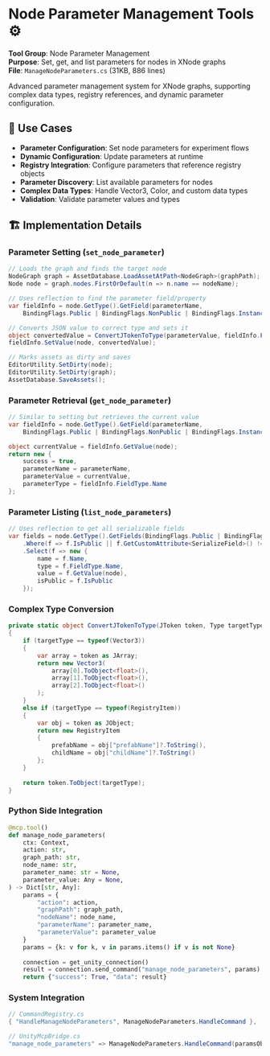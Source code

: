 # Node Parameter Management Tools ⚙️

**Tool Group**: Node Parameter Management  
**Purpose**: Set, get, and list parameters for nodes in XNode graphs  
**File**: `ManageNodeParameters.cs` (31KB, 886 lines)

Advanced parameter management system for XNode graphs, supporting complex data types, registry references, and dynamic parameter configuration.

## 🎯 Use Cases

- **Parameter Configuration**: Set node parameters for experiment flows
- **Dynamic Configuration**: Update parameters at runtime
- **Registry Integration**: Configure parameters that reference registry objects
- **Parameter Discovery**: List available parameters for nodes
- **Complex Data Types**: Handle Vector3, Color, and custom data types
- **Validation**: Validate parameter values and types

## 🏗️ Implementation Details

### Parameter Setting (`set_node_parameter`)
```csharp
// Loads the graph and finds the target node
NodeGraph graph = AssetDatabase.LoadAssetAtPath<NodeGraph>(graphPath);
Node node = graph.nodes.FirstOrDefault(n => n.name == nodeName);

// Uses reflection to find the parameter field/property
var fieldInfo = node.GetType().GetField(parameterName, 
    BindingFlags.Public | BindingFlags.NonPublic | BindingFlags.Instance);

// Converts JSON value to correct type and sets it
object convertedValue = ConvertJTokenToType(parameterValue, fieldInfo.FieldType);
fieldInfo.SetValue(node, convertedValue);

// Marks assets as dirty and saves
EditorUtility.SetDirty(node);
EditorUtility.SetDirty(graph);
AssetDatabase.SaveAssets();
```

### Parameter Retrieval (`get_node_parameter`)
```csharp
// Similar to setting but retrieves the current value
var fieldInfo = node.GetType().GetField(parameterName, 
    BindingFlags.Public | BindingFlags.NonPublic | BindingFlags.Instance);

object currentValue = fieldInfo.GetValue(node);
return new { 
    success = true, 
    parameterName = parameterName,
    parameterValue = currentValue,
    parameterType = fieldInfo.FieldType.Name 
};
```

### Parameter Listing (`list_node_parameters`)
```csharp
// Uses reflection to get all serializable fields
var fields = node.GetType().GetFields(BindingFlags.Public | BindingFlags.NonPublic | BindingFlags.Instance)
    .Where(f => f.IsPublic || f.GetCustomAttribute<SerializeField>() != null)
    .Select(f => new {
        name = f.Name,
        type = f.FieldType.Name,
        value = f.GetValue(node),
        isPublic = f.IsPublic
    });
```

### Complex Type Conversion
```csharp
private static object ConvertJTokenToType(JToken token, Type targetType)
{
    if (targetType == typeof(Vector3))
    {
        var array = token as JArray;
        return new Vector3(
            array[0].ToObject<float>(),
            array[1].ToObject<float>(),
            array[2].ToObject<float>()
        );
    }
    else if (targetType == typeof(RegistryItem))
    {
        var obj = token as JObject;
        return new RegistryItem
        {
            prefabName = obj["prefabName"]?.ToString(),
            childName = obj["childName"]?.ToString()
        };
    }
    
    return token.ToObject(targetType);
}
```

### Python Side Integration
```python
@mcp.tool()
def manage_node_parameters(
    ctx: Context,
    action: str,
    graph_path: str,
    node_name: str,
    parameter_name: str = None,
    parameter_value: Any = None,
) -> Dict[str, Any]:
    params = {
        "action": action,
        "graphPath": graph_path,
        "nodeName": node_name,
        "parameterName": parameter_name,
        "parameterValue": parameter_value
    }
    params = {k: v for k, v in params.items() if v is not None}
    
    connection = get_unity_connection()
    result = connection.send_command("manage_node_parameters", params)
    return {"success": True, "data": result}
```

### System Integration
```csharp
// CommandRegistry.cs
{ "HandleManageNodeParameters", ManageNodeParameters.HandleCommand },

// UnityMcpBridge.cs
"manage_node_parameters" => ManageNodeParameters.HandleCommand(paramsObject),
```
